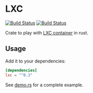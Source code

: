 # LXC

[![Build Status](https://travis-ci.org/sanpii/lxc-rs.svg?branch=master)](https://travis-ci.org/sanpii/lxc-rs)
[![Build Status](https://gitlab.com/sanpi/lxc-rs/badges/master/build.svg)](https://gitlab.com/sanpi/lxc-rs/commits/master)

Crate to play with [LXC container](https://linuxcontainers.org/lxc/) in rust.

## Usage

Add it to your dependencies:

```toml
[dependencies]
lxc = "^0.3"
```

See [demo.rs](examples/demo.rs) for a complete example.
